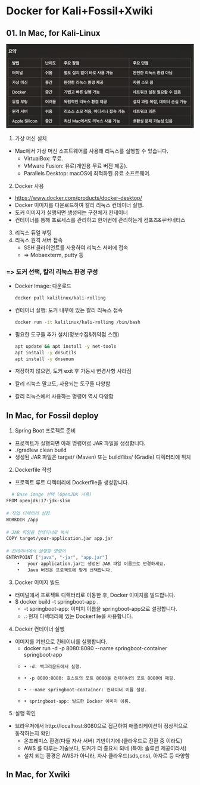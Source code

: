 # Docker for Kali+Fossil+Xwiki


## 01. In Mac, for Kali-Linux

![img.png](../img/2024/KaliAndDocker.png)

1. 가상 머신 설치

- Mac에서 가상 머신 소프트웨어를 사용해 리눅스를 실행할 수 있습니다.
    * VirtualBox: 무료.
    * VMware Fusion: 유료(개인용 무료 버전 제공).
    * Parallels Desktop: macOS에 최적화된 유료 소프트웨어.

2. Docker 사용 
- https://www.docker.com/products/docker-desktop/ 
- Docker 이미지를 다운로드하여 칼리 리눅스 컨테이너 실행.
- 도커 이미지가 실행되면 생성되는 구현체가 컨테이너
- 컨테이너를 통해 프로세스를 관리하고 한꺼번에 관리하는게 컴포즈&쿠버네티스

3. 리눅스 듀얼 부팅
4. 리눅스 원격 서버 접속
    * SSH 클라이언트를 사용하여 리눅스 서버에 접속
    * => Mobaexterm, putty 등

### => 도커 선택, 칼리 리눅스 환경 구성
- Docker Image: 다운로드
  ```bash
  docker pull kalilinux/kali-rolling
  ```
- 컨테이너 실행: 도커 내부에 있는 칼리 리눅스 접속
  ```bash
  docker run -it kalilinux/kali-rolling /bin/bash
  ```
  
- 필요한 도구들 추가 설치(정보수집&취약점 스캔)
  ```bash
  apt update && apt install -y net-tools
  apt install -y dnsutils
  apt install -y dnsenum
  ```
- 저장하지 않으면, 도커 exit 후 가동시 변경사항 사라짐
- 칼리 리눅스 말고도, 사용되는 도구들 다양함
- 칼리 리눅스에서 사용하는 명령어 역시 다양함

## In Mac, for Fossil deploy
1. Spring Boot 프로젝트 준비
- 프로젝트가 실행되면 아래 명령어로 JAR 파일을 생성합니다.
- ./gradlew clean build
- 생성된 JAR 파일은 target/ (Maven) 또는 build/libs/ (Gradle) 디렉터리에 위치

2. Dockerfile 작성
- 프로젝트 루트 디렉터리에 Dockerfile을 생성합니다.
```bash
  # Base image 선택 (OpenJDK 사용)
FROM openjdk:17-jdk-slim

# 작업 디렉터리 설정
WORKDIR /app

# JAR 파일을 컨테이너로 복사
COPY target/your-application.jar app.jar

# 컨테이너에서 실행할 명령어
ENTRYPOINT ["java", "-jar", "app.jar"]
	•	your-application.jar는 생성된 JAR 파일 이름으로 변경하세요.
	•	Java 버전은 프로젝트에 맞게 선택합니다.
 ```

3. Docker 이미지 빌드
- 터미널에서 프로젝트 디렉터리로 이동한 후, Docker 이미지를 빌드합니다.
- $ docker build -t springboot-app .
    * 	-t springboot-app: 이미지 이름을 springboot-app으로 설정합니다.
    * 	.: 현재 디렉터리에 있는 Dockerfile을 사용합니다.

4. Docker 컨테이너 실행
- 이미지를 기반으로 컨테이너를 실행합니다.
    * docker run -d -p 8080:8080 --name springboot-container springboot-app
    * 	  •	-d: 백그라운드에서 실행.
    *     •	-p 8080:8080: 호스트의 포트 8080을 컨테이너의 포트 8080에 매핑.
    *     •	--name springboot-container: 컨테이너 이름 설정.
    *     •	springboot-app: 빌드한 Docker 이미지 이름.

5. 실행 확인
- 브라우저에서 http://localhost:8080으로 접근하여 애플리케이션이 정상적으로 동작하는지 확인
    * 온프레미스 환경(다들 자사 서버) 기반이기에 (클라우드로 전환 중 이라도)
    * AWS 를 다루는 기술보다, 도커가 더 중요시 되네 (특이: 솔루션 제공이라서)
    * 설치 되는 환경은 AWS가 아니라, 자사 클라우드(sds,cns), 아자르 등 다양함

## In Mac, for Xwiki
